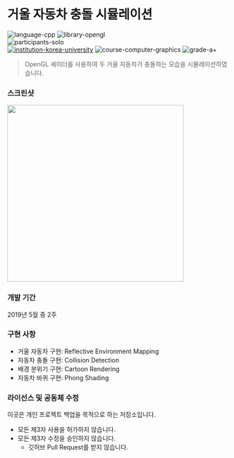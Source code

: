 # 거울 자동차 충돌 시뮬레이션

![language-cpp][language-cpp]
![library-opengl][library-opengl]
<br>
![participants-solo][participants-solo]
<br>
[![institution-korea-university][korea-university-image]][korea-university-cs-url]
![course-computer-graphics][course-cose331]
![grade-a+][grade-a+]

> OpenGL 셰이더를 사용하여 두 거울 자동차가 충돌하는 모습을 시뮬레이션하였습니다.

### 스크린샷

<img src="/static/screenshot.png" height="400px">

### 개발 기간

2019년 5월 중 2주

### 구현 사항

  * 거울 자동차 구현: Reflective Environment Mapping
  * 자동차 충돌 구현: Collision Detection
  * 배경 분위기 구현: Cartoon Rendering
  * 자동차 바퀴 구현: Phong Shading

### 라이선스 및 공동체 수정

이곳은 개인 프로젝트 백업을 목적으로 하는 저장소입니다.

  * 모든 제3자 사용을 허가하지 않습니다.
  * 모든 제3자 수정을 승인하지 않습니다.
    * 깃허브 Pull Request를 받지 않습니다.

<!-- Image definitions -->
[korea-university-image]: https://img.shields.io/badge/Institution-Korea%20University-red
[korea-university-cs-url]: http://cs.korea.ac.kr
[course-cose331]: https://img.shields.io/badge/Course-Computer%20Graphics-brightgreen
[language-cpp]: https://img.shields.io/badge/Language-C%2B%2B-orange
[library-opengl]: https://img.shields.io/badge/Library-OpenGL-green
[grade-a+]: https://img.shields.io/badge/Grade-A%2B-yellow
[participants-solo]: https://img.shields.io/badge/Participants-Solo%20Project-7aa3cc
